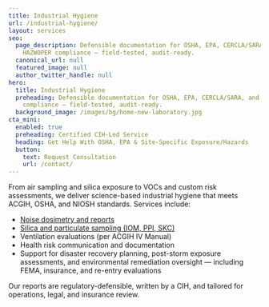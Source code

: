 ```yaml
---
title: Industrial Hygiene
url: /industrial-hygiene/
layout: services
seo:
  page_description: Defensible documentation for OSHA, EPA, CERCLA/SARA, and
    HAZWOPER compliance — field-tested, audit-ready.
  canonical_url: null
  featured_image: null
  author_twitter_handle: null
hero:
  title: Industrial Hygiene
  preheading: Defensible documentation for OSHA, EPA, CERCLA/SARA, and HAZWOPER
    compliance — field-tested, audit-ready.
  background_image: /images/bg/home-new-laboratory.jpg
cta_mini:
  enabled: true
  preheading: Certified CIH-Led Service
  heading: Get Help With OSHA, EPA & Site-Specific Exposure/Hazards
  button:
    text: Request Consultation
    url: /contact/
---
```


From air sampling and silica exposure to VOCs and custom risk assessments, we deliver science-based industrial hygiene that meets ACGIH, OSHA, and NIOSH standards. Services include:
- [Noise dosimetry and reports](/industrial-hygiene/noise-monitoring/)
- [Silica and particulate sampling (IOM, PPI, SKC)](/industrial-hygiene/silica-compliance/)
- Ventilation evaluations (per ACGIH IV Manual)
- Health risk communication and documentation
- Support for disaster recovery planning, post-storm exposure assessments, and environmental remediation oversight — including FEMA, insurance, and re-entry evaluations

Our reports are regulatory-defensible, written by a CIH, and tailored for operations, legal, and insurance review.
